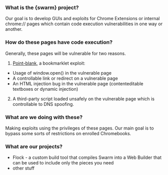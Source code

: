 ### What is the {swarm} project?
Our goal is to develop GUIs and exploits for Chrome Extensions or internal chrome:// pages which contain code execution vulnerabilities in one way or another.

### How do these pages have code execution?
Generally, these pages will be vulnerable for two reasons.
1. [Point-blank](https://bolg.glitch.me/_/point-blank/), a bookmarklet exploit:
- Usage of window.open() in the vulnerable page
- A controllable link or redirect on a vulnerable page
- An HTML injection bug in the vulnerable page (contenteditable textboxes or dynamic injection)
2. A third-party script loaded unsafely on the vulnerable page which is controllable to DNS spoofing.

### What are we doing with these?
Making exploits using the privileges of these pages. Our main goal is to bypass some sorts of restrictions on enrolled Chromebooks.

### What are our projects?
- Flock - a custom build tool that compiles Swarm into a Web Builder that can be used to include only the pieces you need
- other stuff
